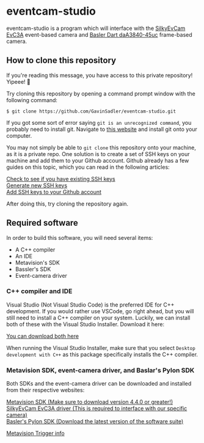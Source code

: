 # eventcam-studio

eventcam-studio is a program which will interface with the [SilkyEvCam EvC3A](https://www.centuryarks.com/images/product/sensor/silkyevcam/SilkyEvCam-USB_Spec_Rev102.pdf) event-based camera and [Basler Dart daA3840-45uc](https://docs.baslerweb.com/daa3840-45uc) frame-based camera.

## How to clone this repository

If you're reading this message, you have access to this private repository! Yipeee! 🎉

Try cloning this repository by opening a command prompt window with the following command:

`$ git clone https://github.com/GavinSadler/eventcam-studio.git`

If you got some sort of error saying `git is an unrecognized command`, you probably need to install git. Navigate to [this website](https://gitforwindows.org/)
and install git onto your computer.

You may not simply be able to `git clone` this repository onto your machine, as it is a private repo. One solution is to create a set of SSH keys on
your machine and add them to your Github account. Github already has a few guides on this topic, which you can read in the following articles:

[Check to see if you have existing SSH keys](https://docs.github.com/en/authentication/connecting-to-github-with-ssh/checking-for-existing-ssh-keys)\
[Generate new SSH keys](https://docs.github.com/en/authentication/connecting-to-github-with-ssh/generating-a-new-ssh-key-and-adding-it-to-the-ssh-agent)\
[Add SSH keys to your Github account](https://docs.github.com/en/authentication/connecting-to-github-with-ssh/adding-a-new-ssh-key-to-your-github-account)

After doing this, try cloning the repository again.

## Required software

In order to build this software, you will need several items:
- A C++ compiler
- An IDE
- Metavision's SDK
- Bassler's SDK
- Event-camera driver

### C++ compiler and IDE

Visual Studio (Not Visual Studio Code) is the preferred IDE for C++ development. If you would rather use VSCode, go right ahead, but you will still need to
install a C++ compiler on your system. Luckily, we can install both of these with the Visual Studio Installer. Download it here:

[You can download both here](https://visualstudio.microsoft.com/vs/features/cplusplus/)

When running the Visual Studio Installer, make sure that you select `Desktop development with C++` as this package specifically installs the C++ compiler.

### Metavision SDK, event-camera driver, and Baslar's Pylon SDK

Both SDKs and the event-camera driver can be downloaded and installed from their respective websites:

[Metavision SDK (Make sure to download version 4.4.0 or greater!)](https://files.prophesee.ai/share/dists/public/windows/baiTh5si/)\
[SilkyEvCam EvC3A driver (This is required to interface with our specific camera)](https://centuryarks.com/en/download/)\
[Basler's Pylon SDK (Download the latest version of the software suite)](https://www2.baslerweb.com/en/downloads/software-downloads/)

[Metavision Trigger info](https://docs.prophesee.ai/stable/hw/manuals/timing_interfaces.html?highlight=triggers#trigger-in)
